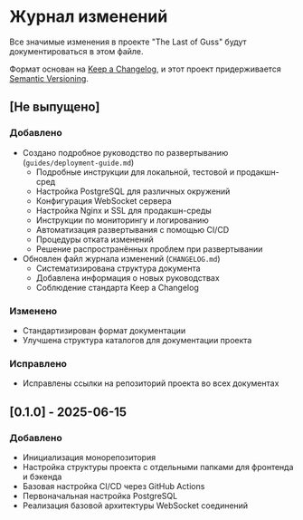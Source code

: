 # Журнал изменений

Все значимые изменения в проекте "The Last of Guss" будут документироваться в этом файле.

Формат основан на [Keep a Changelog](https://keepachangelog.com/ru/1.0.0/),
и этот проект придерживается [Semantic Versioning](https://semver.org/spec/v2.0.0.html).

## [Не выпущено]

### Добавлено
- Создано подробное руководство по развертыванию (`guides/deployment-guide.md`)
  - Подробные инструкции для локальной, тестовой и продакшн-сред
  - Настройка PostgreSQL для различных окружений
  - Конфигурация WebSocket сервера
  - Настройка Nginx и SSL для продакшн-среды
  - Инструкции по мониторингу и логированию
  - Автоматизация развертывания с помощью CI/CD
  - Процедуры отката изменений
  - Решение распространённых проблем при развертывании
- Обновлен файл журнала изменений (`CHANGELOG.md`)
  - Систематизирована структура документа
  - Добавлена информация о новых руководствах
  - Соблюдение стандарта Keep a Changelog

### Изменено
- Стандартизирован формат документации
- Улучшена структура каталогов для документации проекта

### Исправлено
- Исправлены ссылки на репозиторий проекта во всех документах

## [0.1.0] - 2025-06-15

### Добавлено
- Инициализация монорепозитория
- Настройка структуры проекта с отдельными папками для фронтенда и бэкенда
- Базовая настройка CI/CD через GitHub Actions
- Первоначальная настройка PostgreSQL
- Реализация базовой архитектуры WebSocket соединений
